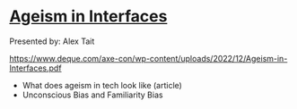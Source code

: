 # [Ageism in Interfaces](https://www.deque.com/axe-con/sessions/ageism-in-interfaces/)

Presented by: Alex Tait

https://www.deque.com/axe-con/wp-content/uploads/2022/12/Ageism-in-Interfaces.pdf

* What does ageism in tech look like (article)
* Unconscious Bias and Familiarity Bias
